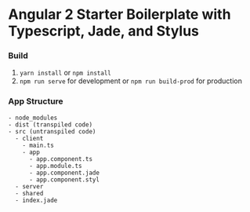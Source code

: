 # Angular 2 Starter Boilerplate with Typescript, Jade, and Stylus

### Build
1) `yarn install` or `npm install`
2) `npm run serve` for development or `npm run build-prod` for production

### App Structure

```
- node_modules
- dist (transpiled code)
- src (untranspiled code)
  - client
    - main.ts
    - app
      - app.component.ts
      - app.module.ts
      - app.component.jade
      - app.component.styl
  - server
  - shared
  - index.jade
```